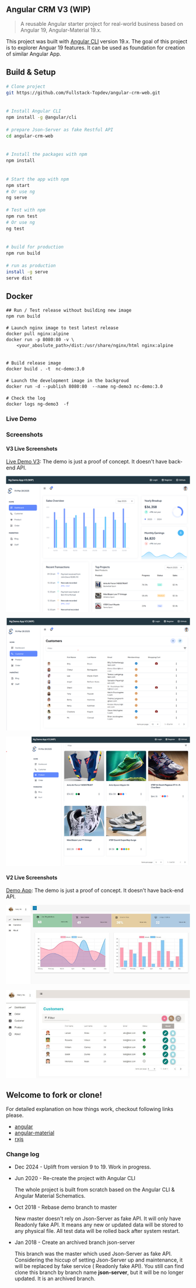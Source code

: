 ## Angular CRM V3 (WIP)

> A reusable Angular starter project for real-world business based on Angular 19, Angular-Material 19.x.

This project was built with [Angular CLI](https://angular.dev/tools/cli) version 19.x. The goal of this project is to explorer Anguar 19 features. It can be used as foundation for creation of similar Angular App.


## Build & Setup

```bash
# Clone project
git https://github.com/Fullstack-Topdev/angular-crm-web.git


# Install Angular CLI
npm install -g @angular/cli

# prepare Json-Server as fake Restful API
cd angular-crm-web


# Install the packages with npm
npm install


# Start the app with npm
npm start
# Or use ng
ng serve 

# Test with npm
npm run test
# Or use ng
ng test


# build for production 
npm run build

# run as production
install -g serve
serve dist

```

## Docker

```
## Run / Test release without building new image
npm run build

# Launch nginx image to test latest release
docker pull nginx:alpine
docker run -p 8080:80 -v \
    <your_aboslute_path>/dist:/usr/share/nginx/html nginx:alpine


# Build release image
docker build . -t  nc-demo:3.0

# Launch the development image in the backgroud
docker run -d --publish 8080:80  --name ng-demo3 nc-demo:3.0

# Check the log
docker logs ng-demo3  -f
```

### Live Demo


### Screenshots

<!-- ![Screenshot1](screenshots/v2/screenshot-1.JPG) -->
#### V3 Live Screenshots

[Live Demo V3](https://angular-app-demo.harryho.org?v=3): The demo is just a proof of concept. It doesn't have back-end API.

![Screenshot2](screenshots/v3/Screenshot-1.png)

![Screenshot2](screenshots/v3/Screenshot-2.png)

![Screenshot3](screenshots/v3/Screenshot-3.png)


#### V2 Live Screenshots

[Demo App](https://angular-app-demo.harryho.org): The demo is just a proof of concept. It doesn't have back-end API.

![Screenshot2](screenshots/v2/screenshot-2.JPG)

![Screenshot3](screenshots/v2/screenshot-3.JPG)

<!-- ![Screenshot4](screenshots/v2/screenshot-4.JPG) -->


## Welcome to fork or clone!

For detailed explanation on how things work, checkout following links please.

* [angular](https://angular.dev/)
* [angular-material](https://material.angular.io/)
* [rxjs](https://rxjs.dev/api)



###  Change log

* Dec 2024 - Uplift from version 9 to 19. Work in progress.

* Jun 2020 - Re-create the project with Angular CLI

  The whole project is built from scratch based on the Angular CLI & Angular Material Schematics.

* Oct 2018 - Rebase demo branch to master

  New master doesn't rely on Json-Server as fake API. It will only have Readonly fake API. It means any new or updated data will be stored to any physical file. All test data will be rolled back after system restart.

* Jan 2018 - Create an archived branch json-server

  This branch was the master which used Json-Server as fake API. Considering the hiccup of setting Json-Server up and maintenance, it will be replaced by fake service ( Readonly fake API). You still can find clone this branch by branch name __json-server__, but it will be no longer updated. It is an archived branch.
